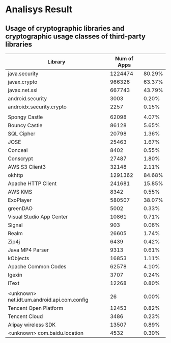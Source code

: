 Analisys Result
====

## Usage of cryptographic libraries and cryptographic usage classes of third-party libraries
| Library | Num of Apps | |
----|----|----
|java.security  |  1224474  |  80.29%|
|javax.crypto  |  966326  |  63.37%|
|javax.net.ssl  |  667743  |  43.79%|
|android.security  |  3003  |  0.20%|
|androidx.security.crypto  |  2257  |  0.15%|
||||
|Spongy Castle  |  62098  |  4.07%|
|Bouncy Castle  |  86128  |  5.65%|
|SQL Cipher  |  20798  |  1.36%|
|JOSE  |  25463  |  1.67%|
|Conceal  |  8402  |  0.55%|
|Conscrypt  |  27487  |  1.80%
|AWS S3 Client3  |  32148  |  2.11%|
|okhttp  |  1291362  |  84.68%|
|Apache HTTP Client  |  241681  |  15.85%|
|AWS  KMS  |  8342  |  0.55%|
|ExoPlayer  |  580507  |  38.07%|
|greenDAO | 5002 | 0.33% |
|Visual Studio App Center  |  10861  |  0.71%|
|Signal | 903 | 0.06%|
|Realm  |  26605  |  1.74%|
|Zip4j  |  6439  |  0.42%|
|Java MP4 Parser | 9313 | 0.61%|
|kObjects | 16853 | 1.11%|
|Apache Common Codes  |  62578  |  4.10%|
|Igexin | 3707 | 0.24% |
|iText  |  12268  |  0.80%|
||||
|&lt;unknown&gt; net.idt.um.android.api.com.config| 26 | 0.00%|
|Tencent Open Platform  |  12453  |  0.82%|
|Tencent Cloud | 3486 | 0.23%
|Alipay wireless SDK  |  13507  |  0.89%|
|&lt;unknown&gt; com.baidu.location |4532 | 0.30%|

